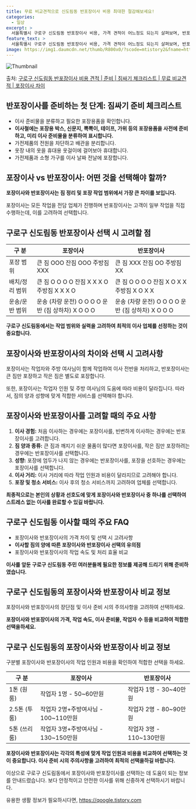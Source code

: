 ```yaml
---
title: 무료 비교견적으로 신도림동 반포장이사 비용 최대한 절감해보세요!
categories:
  - 일상
excerpt: >
  서울특별시 구로구 신도림동 반포장이사 비용, 가격 견적이 어느정도 되는지 살펴보며, 반포장이사를 준비함에 있어 짐싸기 준비 체크리스트가 무엇인지 보겠습니다. 마지막으로 포장이사와 차이점을 통해 무료 비교견적으로 어떤 것이 더 합리적인 선택인지 공유 드립니다.구로구 신도림동 포장이사 견적 샘플 보기 👈 클릭구로구 신도림동 포장이사 가격 살펴보기 👈 클릭구로구 신도림동 반포장이사 평균 이사 비용평수구로구 신도림동 평균 이사 비용원룸 이사9평 이하 (1톤)30만원~투룸/쓰리룸 이사16평 ~ 20평 (2.5톤)80만원~쓰리룸 이사21평 (5톤) ~110만원~우리집 무료 이사견적 받기 👈 클릭포장 vs 반포장: 가장 큰 차이점포장이사와 반포장이사의 가장 큰 차이점은 짐 정리 및 포장 작업 범위에 있습니다.포..
feature_text: >
  서울특별시 구로구 신도림동 반포장이사 비용, 가격 견적이 어느정도 되는지 살펴보며, 반포장이사를 준비함에 있어 짐싸기 준비 체크리스트가 무엇인지 보겠습니다. 마지막으로 포장이사와 차이점을 통해 무료 비교견적으로 어떤 것이 더 합리적인 선택인지 공유 드립니다.구로구 신도림동 포장이사 견적 샘플 보기 👈 클릭구로구 신도림동 포장이사 가격 살펴보기 👈 클릭구로구 신도림동 반포장이사 평균 이사 비용평수구로구 신도림동 평균 이사 비용원룸 이사9평 이하 (1톤)30만원~투룸/쓰리룸 이사16평 ~ 20평 (2.5톤)80만원~쓰리룸 이사21평 (5톤) ~110만원~우리집 무료 이사견적 받기 👈 클릭포장 vs 반포장: 가장 큰 차이점포장이사와 반포장이사의 가장 큰 차이점은 짐 정리 및 포장 작업 범위에 있습니다.포..
image: https://img1.daumcdn.net/thumb/R800x0/?scode=mtistory2&fname=https%3A%2F%2Fblog.kakaocdn.net%2Fdn%2FoCsb2%2FbtsHbgBCJI9%2FyJsOm5Ym7c9Cn088u9kPx1%2Fimg.webp
---
```


![Thumbnail](https://img1.daumcdn.net/thumb/R800x0/?scode=mtistory2&fname=https%3A%2F%2Fblog.kakaocdn.net%2Fdn%2FoCsb2%2FbtsHbgBCJI9%2FyJsOm5Ym7c9Cn088u9kPx1%2Fimg.webp)

<p>출처: <a href="https://qoogle.tistory.com/9852" rel="dofollow">구로구 신도림동 반포장이사 비용 견적 | 준비 | 짐싸기 체크리스트 | 무료 비교견적 | 포장이사 차이</a> </p>

## 반포장이사를 준비하는 첫 단계: 짐싸기 준비 체크리스트

  * 이사 준비물을 분류하고 필요한 포장용품을 확인합니다.
  * **이사철에는 포장용 박스, 신문지, 뽁뽁이, 테이프, 가위 등의 포장용품을 사전에 준비하고, 미리 이사 준비물을 분류하여 표시합니다.**
  * 가전제품의 전원을 차단하고 배관을 분리합니다.
  * 옷장 내의 옷을 휴대용 옷걸이에 걸어보아 휴대합니다.
  * 가전제품과 소형 가구를 이사 날짜 전날에 포장합니다.



## 포장이사 vs 반포장이사: 어떤 것을 선택해야 할까?

**포장이사와 반포장이사는 짐 정리 및 포장 작업 범위에서 가장 큰 차이를 보입니다.**

포장이사는 모든 작업을 전담 업체가 진행하며 반포장이사는 고객이 일부 작업을 직접 수행하는데, 이를 고려하여 선택합니다.



## 구로구 신도림동 반포장이사 선택 시 고려할 점

구 분 | **포장이사** | **반포장이사**  
---|---|---  
포장 범위 | 큰 짐 OOO 잔짐 OOO 주방짐 XXX | 큰 짐 XXX 잔짐 OO 주방짐 XX  
배치/정리 범위 | 큰 짐 O O O O 잔짐 X X X O 주방짐 X X X O | 큰 짐 O O O O 잔짐 X O X X 주방짐 X O X X  
운송/운반 범위 | 운송 (차량 운전) O O O O 운반 (짐 상하차) X O O O | 운송 (차량 운전) O O O O 운반 (짐 상하차) X O O O  
  
**구로구 신도림동에서는 작업 범위와 실력을 고려하여 최적의 이사 업체를 선정하는 것이 중요합니다.**



## 포장이사와 반포장이사의 차이와 선택 시 고려사항

포장이사는 작업자와 주방 여사님이 함께 작업하여 이사 전반을 처리하고, 반포장이사는 큰 짐만 포장하고 작은 짐은 별도로 포장합니다.

또한, 포장이사는 작업자 인원 및 주방 여사님의 도움에 따라 비용이 달라집니다. 따라서, 짐의 양과 성향에 맞게 적합한 서비스를 선택해야
합니다.



## 포장이사와 반포장이사를 고려할 때의 주요 사항

  1. **이사 경험:** 처음 이사하는 경우에는 포장이사를, 빈번하게 이사하는 경우에는 반포장이사를 고려합니다.
  2. **짐 양과 종류:** 큰 짐과 깨지기 쉬운 물품이 많다면 포장이사를, 작은 짐만 포장하려는 경우에는 반포장이사를 선택합니다.
  3. **성향:** 포장에 엄두가 나지 않는 경우에는 반포장이사를, 포장을 선호하는 경우에는 포장이사를 선택합니다.
  4. **이사 거리:** 이사 거리에 따라 작업 인원과 비용이 달라지므로 고려해야 합니다.
  5. **포장 및 청소 서비스:** 이사 후의 청소 서비스까지 고려하여 업체를 선택합니다.

**최종적으로는 본인의 상황과 선호도에 맞게 포장이사와 반포장이사 중 하나를 선택하여 스트레스 없는 이사를 완료할 수 있길 바랍니다.**



## 구로구 신도림동 이사할 때의 주요 FAQ

  * 포장이사와 반포장이사의 가격 차이 및 선택 시 고려사항
  * **이사할 짐의 양에 따른 포장이사와 반포장이사 선택의 유의점**
  * 포장이사와 반포장이사의 작업 속도 및 처리 효율 비교

**이사를 앞둔 구로구 신도림동 주민 여러분들께 필요한 정보를 제공해 드리기 위해 준비하였습니다.**



## 구로구 신도림동의 포장이사와 반포장이사 비교 정보

포장이사와 반포장이사의 장단점 및 이사 준비 시의 주의사항을 고려하여 선택하세요.

**포장이사와 반포장이사의 가격, 작업 속도, 이사 준비물, 작업자 수 등을 비교하여 적합한 선택을하세요.**



## 구로구 신도림동의 포장이사와 반포장이사 비교 정보

구분별 포장이사와 반포장이사의 작업 인원과 비용을 확인하여 적합한 선택을 하세요.

구 분 | **포장이사** | **반포장이사**  
---|---|---  
1톤 (원룸) | 작업자 1명 - 50~60만원 | 작업자 1명 - 30~40만원  
2.5톤 (투룸) | 작업자 2명+주방여사님 - 100~110만원 | 작업자 2명 - 80~90만원  
5톤 (쓰리룸) | 작업자 3명+주방여사님 - 130~150만원 | 작업자 3명 - 110~130만원  
  
**포장이사와 반포장이사는 각각의 특성에 맞게 작업 인원과 비용을 비교하여 선택하는 것이 중요합니다. 이사 준비 시의 주의사항을 고려하여
최적의 선택을하길 바랍니다.**



이상으로 구로구 신도림동에서 포장이사와 반포장이사를 선택하는 데 도움이 되는 정보를 안내드렸습니다. 보다 안정적이고 안전한 이사를 위해
신중하게 선택하시기 바랍니다.



 

유용한 생활 정보가 필요하시다면, <a href="https://qoogle.tistory.com" rel="dofollow">https://qoogle.tistory.com</a>



